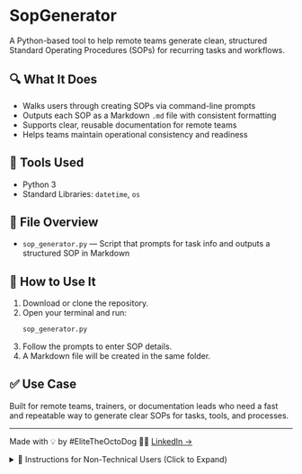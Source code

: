 # SopGenerator

A Python-based tool to help remote teams generate clean, structured Standard Operating Procedures (SOPs) for recurring tasks and workflows.

## 🔍 What It Does
- Walks users through creating SOPs via command-line prompts
- Outputs each SOP as a Markdown `.md` file with consistent formatting
- Supports clear, reusable documentation for remote teams
- Helps teams maintain operational consistency and readiness

## 🧰 Tools Used
- Python 3
- Standard Libraries: `datetime`, `os`

## 📁 File Overview
- `sop_generator.py` — Script that prompts for task info and outputs a structured SOP in Markdown

## 🧪 How to Use It
1. Download or clone the repository.
2. Open your terminal and run:
   ```bash
   sop_generator.py
3. Follow the prompts to enter SOP details.
4. A Markdown file will be created in the same folder.

## ✅ Use Case
Built for remote teams, trainers, or documentation leads who need a fast and repeatable way to generate clear SOPs for tasks, tools, and processes.

---

Made with 💡 by #EliteTheOctoDog 🐙🐶 [LinkedIn →](https://linkedin.com/in/JoeNetherland)


<details>
<summary>📘 Instructions for Non-Technical Users (Click to Expand)</summary>

### 💡 How to Use This Tool (Non-Technical Instructions)

If you’re not technical, don’t worry — here’s how you can run the SOP Generator step by step on your own computer.

---

### ✅ What You Need First:
1. A Windows or Mac computer (not a Chromebook)  
2. Python installed on your computer  
   ➤ If you don’t have it yet, download it here:  
   https://www.python.org/downloads/

---

### 🧭 Step-by-Step Instructions

#### 1. Download the SOP Generator
- Go to this page:  
  [https://github.com/TheRealDjElite/SopGenerator](https://github.com/TheRealDjElite/SopGenerator)
- Click the green **“Code”** button, then choose **“Download ZIP”**
- When the ZIP file downloads, unzip it (right-click → Extract All)

#### 2. Open the Folder
- Open the folder called `SopGenerator-main` (or similar)
- Inside, you’ll see a file named:  
  **`sop_generator.py`**

#### 3. Run the SOP Generator
- **On Windows**:  
  - In the folder, click the **address bar** at the top (where the folder path is), type `cmd`, and press **Enter**
  - A black window will open (Command Prompt)
  - Type this and press **Enter**:
    ```
    python sop_generator.py
    ```

- **On Mac**:  
  - Open the **Terminal** app
  - Type `cd ` and then drag the `SopGenerator-main` folder into the Terminal, then press **Enter**
  - Then type:
    ```
    python3 sop_generator.py
    ```

#### 4. Follow the Prompts
- The tool will ask for:
  - SOP Title  
  - Summary  
  - Tools Used  
  - Step-by-step Instructions  
  - Responsible Role  
  - Frequency
- After answering, it creates a `.md` file in the same folder

#### 5. Open or Share the SOP
- Open the file using:
  - **Notepad**, **TextEdit**, or **VS Code**
  - Paste into Google Docs or Confluence
  - Share via email or upload to a shared drive

---

### 👩‍💼 Example Use Case:
You're a team lead working remotely and want to make sure your team follows the same process for reviewing cases. Use this tool to quickly write a Standard Operating Procedure and share it with others, even if you don't have tech skills.

</details>
